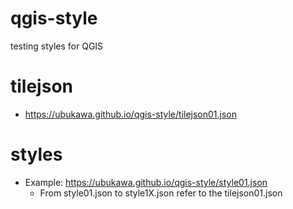 # qgis-style
testing styles for QGIS


# tilejson
* https://ubukawa.github.io/qgis-style/tilejson01.json

# styles
* Example: https://ubukawa.github.io/qgis-style/style01.json
  * From style01.json to style1X.json refer to the tilejson01.json

